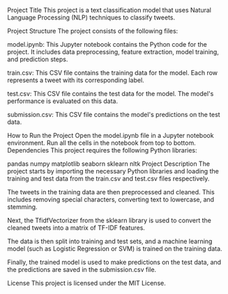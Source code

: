Project Title
This project is a text classification model that uses Natural Language Processing (NLP) techniques to classify tweets.

Project Structure
The project consists of the following files:

model.ipynb: This Jupyter notebook contains the Python code for the project. It includes data preprocessing, feature extraction, model training, and prediction steps.

train.csv: This CSV file contains the training data for the model. Each row represents a tweet with its corresponding label.

test.csv: This CSV file contains the test data for the model. The model's performance is evaluated on this data.

submission.csv: This CSV file contains the model's predictions on the test data.

How to Run the Project
Open the model.ipynb file in a Jupyter notebook environment.
Run all the cells in the notebook from top to bottom.
Dependencies
This project requires the following Python libraries:

pandas
numpy
matplotlib
seaborn
sklearn
nltk
Project Description
The project starts by importing the necessary Python libraries and loading the training and test data from the train.csv and test.csv files respectively.

The tweets in the training data are then preprocessed and cleaned. This includes removing special characters, converting text to lowercase, and stemming.

Next, the TfidfVectorizer from the sklearn library is used to convert the cleaned tweets into a matrix of TF-IDF features.

The data is then split into training and test sets, and a machine learning model (such as Logistic Regression or SVM) is trained on the training data.

Finally, the trained model is used to make predictions on the test data, and the predictions are saved in the submission.csv file.


License
This project is licensed under the MIT License.